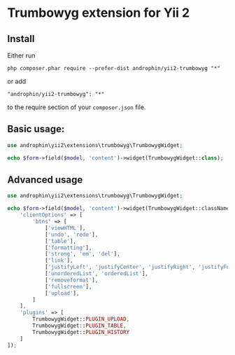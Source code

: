 # Trumbowyg extension for Yii 2


## Install
Either run
```
php composer.phar require --prefer-dist androphin/yii2-trumbowyg "*"
```

or add

```
"androphin/yii2-trumbowyg": "*"
```

to the require section of your `composer.json` file.

## Basic usage:
```php
use androphin\yii2\extensions\trumbowyg\TrumbowygWidget;

echo $form->field($model, 'content')->widget(TrumbowygWidget::class);
```

## Advanced usage
```php
use androphin\yii2\extensions\trumbowyg\TrumbowygWidget;

echo $form->field($model, 'content')->widget(TrumbowygWidget::className(), [
    'clientOptions' => [
        'btns' => [
            ['viewHTML'],
            ['undo', 'redo'],
            ['table'],
            ['formatting'],
            ['strong', 'em', 'del'],
            ['link'],
            ['justifyLeft', 'justifyCenter', 'justifyRight', 'justifyFull'],
            ['unorderedList', 'orderedList'],
            ['removeformat'],
            ['fullscreen'],
            ['upload'],
        ]
    ],
    'plugins' => [
        TrumbowygWidget::PLUGIN_UPLOAD,
        TrumbowygWidget::PLUGIN_TABLE,
        TrumbowygWidget::PLUGIN_HISTORY
    ]
]);
```
